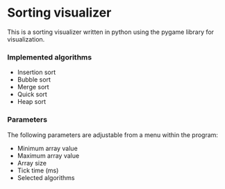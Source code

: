 # Sorting visualizer
This is a sorting visualizer written in python using the pygame library for visualization.
### Implemented algorithms
- Insertion sort
- Bubble sort
- Merge sort
- Quick sort
- Heap sort

### Parameters
The following parameters are adjustable from a menu within the program:
- Minimum array value
- Maximum array value
- Array size
- Tick time (ms)
- Selected algorithms

